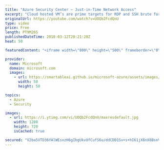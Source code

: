 ```yaml
---
title: "Azure Security Center – Just-in-Time Network Access"
excerpt: "Cloud hosted VM’s are prime targets for RDP and SSH brute force attacks because management ports are typically left in an open state. With Just in Time network access, you can put any of your ports, not just management ports, into a default deny state until a user requires access. Once access is requested,"
originalUrl: https://youtube.com/watch?v=UOQb2FcdQnU
type: video
price: Free
length: PT9M26S
publishedDateTime: 2018-03-12T20:21:28Z
heat: 50

featuredContent: "<iframe width=\"800\" height=\"500\" frameborder=\"0\" src=\"https://www.youtube.com/embed/UOQb2FcdQnU\" allow=\"accelerometer; autoplay; encrypted-media; gyroscope; picture-in-picture\" allowfullscreen></iframe>"

provider:
  name: Microsoft
  domain: microsoft.com
  images:
    - url: https://smartableai.github.io/microsoft-azure/assets/images/organizations/microsoft.com-50x50.jpg
      width: 50
      height: 50

topics:
  - Azure
  - Security

images:
  - url: https://i.ytimg.com/vi/UOQb2FcdQnU/maxresdefault.jpg
    width: 1280
    height: 720
    isCached: true

secured: "V2ba5VTD36YAlWEsxzH6gIbgUkvUfCufS6u/ddCDD1Sv+s+hI61jX8nX8BsnVu0LDoaVwiAqByj+mBTOZ343zekPU1WscQNlz6+Ys5nZGF2mmO1X3KQlH1/mQvN/wwWzbWobcV0t/S03BFZsF6V7b/z0MQMMVc5a6Y8O5ps20TVvlIb1kOrWf4siGn6e//lXbpgfWOnXgoO6rN72vP9eANavBFlyVp3VkzizjA7Lnr8ZtcC6NM3axmpqAJtp0sYOA2Dcrl3I7rOoR77ypCQCki2V89mzuosUpwfv/2i7uNrYVMBSKl5juXw6tVP4H8j7rIlza8VDJO3xMFvCPe+K4M/WgF7RrpOLOHrewxsGcUjJQ48eifNUPmzAzrf6Rpu6TfVK/zZ8k7mDyQzA/ynJWCIA484p4Qxg67LaZ8s8CRU=;Zc4jHNeuMMk3pI0GbHL5HA=="
---
```


